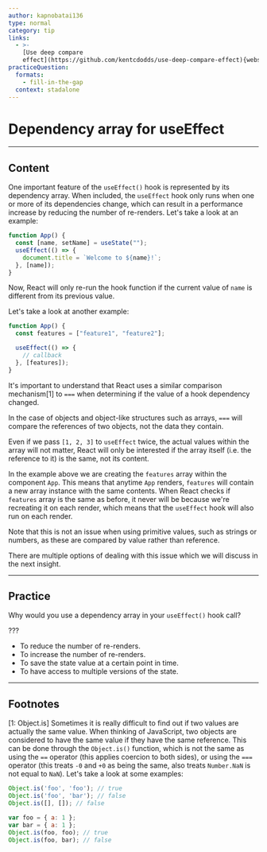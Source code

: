 ```yaml
---
author: kapnobatai136
type: normal
category: tip
links:
  - >-
    [Use deep compare
    effect](https://github.com/kentcdodds/use-deep-compare-effect){website}
practiceQuestion:
  formats:
    - fill-in-the-gap
  context: stadalone
---
```


# Dependency array for useEffect


---

## Content

One important feature of the `useEffect()` hook is represented by its dependency array. When included, the `useEffect` hook only runs when one or more of its dependencies change, which can result in a performance increase by reducing the number of re-renders. Let's take a look at an example:

```js
function App() {
  const [name, setName] = useState("");
  useEffect(() => {
    document.title = `Welcome to ${name}!`;
  }, [name]);
}
```

Now, React will only re-run the hook function if the current value of `name` is different from its previous value.

Let's take a look at another example:

```js
function App() {
  const features = ["feature1", "feature2"];

  useEffect(() => {
    // callback
  }, [features]);
}
```

It's important to understand that React uses a similar comparison mechanism[1] to `===` when determining if the value of a hook dependency changed.

In the case of objects and object-like structures such as arrays, `===` will compare the references of two objects, not the data they contain.

Even if we pass `[1, 2, 3]` to `useEffect` twice, the actual values within the array will not matter, React will only be interested if the array itself (i.e. the reference to it) is the same, not its content.

In the example above we are creating the `features` array within the component `App`. This means that anytime `App` renders, `features` will contain a new array instance with the same contents. When React checks if `features` array is the same as before, it never will be because we're recreating it on each render, which means that the `useEffect` hook will also run on each render.

Note that this is not an issue when using primitive values, such as strings or numbers, as these are compared by value rather than reference.

There are multiple options of dealing with this issue which we will discuss in the next insight. 


---

## Practice

Why would you use a dependency array in your `useEffect()` hook call?

???

- To reduce the number of re-renders.
- To increase the number of re-renders.
- To save the state value at a certain point in time.
- To have access to multiple versions of the state.


---

## Footnotes

[1: Object.is]
Sometimes it is really difficult to find out if two values are actually the same value. When thinking of JavaScript, two objects are considered to have the same value if they have the same reference. This can be done through the `Object.is()` function, which is not the same as using the `==` operator (this applies coercion to both sides), or using the `===` operator (this treats `-0` and `+0` as being the same, also treats `Number.NaN` is not equal to `NaN`). Let's take a look at some examples:

```js
Object.is('foo', 'foo'); // true
Object.is('foo', 'bar'); // false
Object.is([], []); // false

var foo = { a: 1 };
var bar = { a: 1 };
Object.is(foo, foo); // true
Object.is(foo, bar); // false
```

